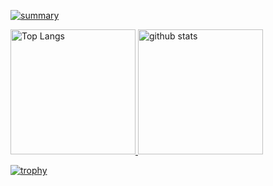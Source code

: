 [![summary](https://github-profile-summary-cards.vercel.app/api/cards/profile-details?username=iridon0920&theme=github_dark)](https://github.com/vn7n24fzkq/github-profile-summary-cards)

<p align="left">
  <a href="https://github.com/anuraghazra/github-readme-stats">
    <img alt="Top Langs" height="200px" src="https://github-readme-stats.vercel.app/api/top-langs/?username=iridon0920&theme=dark" />
  </a>
  <a href="https://github.com/anuraghazra/github-readme-stats">
    <img alt="github stats" height="200px" src="https://github-readme-stats.vercel.app/api?username=iridon0920&theme=dark&show_icons=true"/>
  </a
</p>
    
[![trophy](https://github-profile-trophy.vercel.app/?username=iridon0920&theme=darkhub&column=7)](https://github.com/ryo-ma/github-profile-trophy)
